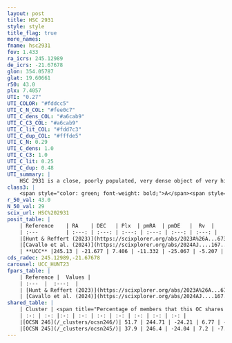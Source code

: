 ```yaml
---
layout: post
title: HSC 2931
style: style
title_flag: true
more_names: 
fname: hsc2931
fov: 1.433
ra_icrs: 245.12989
de_icrs: -21.67678
glon: 354.05787
glat: 19.60661
r50: 43.0
plx: 7.4057
UTI: "0.27"
UTI_COLOR: "#fddcc5"
UTI_C_N_COL: "#fee0c7"
UTI_C_dens_COL: "#a6cab9"
UTI_C_C3_COL: "#a6cab9"
UTI_C_lit_COL: "#fdd7c3"
UTI_C_dup_COL: "#fffde5"
UTI_C_N: 0.29
UTI_C_dens: 1.0
UTI_C_C3: 1.0
UTI_C_lit: 0.25
UTI_C_dup: 0.48
UTI_summary: |
    HSC 2931 is a close, poorly populated, very dense object of very high C3 quality. It was recently reported in the literature.<br><br><span style="color: #99180f; font-weight: bold;">Warning: </span>This is possibly a duplicated object, which shares a significant percentage of members with at least one previously reported entry.
class3: |
    <span style="color: green; font-weight: bold;">A</span><span style="color: green; font-weight: bold;">A</span>
r_50_val: 43.0
N_50_val: 29
scix_url: HSC%202931
posit_table: |
    | Reference    | RA    | DEC   | Plx  | pmRA  | pmDE   |  Rv  |
    | :---         | :---: | :---: | :---: | :---: | :---: | :---: |
    |[Hunt & Reffert (2023)](https://scixplorer.org/abs/2023A%26A...673A.114H) | 245.127 | -21.673 | 7.447 | -11.444 | -25.056 | -4.234 |
    |[Cavallo et al. (2024)](https://scixplorer.org/abs/2024AJ....167...12C) | 245.074 | -21.824 | 7.447 | -- | -- | -- |
    | **UCC** |245.13 | -21.677 | 7.406 | -11.332 | -25.067 | -5.207 | 
cds_radec: 245.12989,-21.67678
carousel: UCC_HUNT23
fpars_table: |
    | Reference |  Values |
    | :---  |  :---:  |
    | [Hunt & Reffert (2023)](https://scixplorer.org/abs/2023A%26A...673A.114H) | `AV50=0.509, diffAV50=0.515, MOD50=5.563, logAge50=6.798` |
    | [Cavallo et al. (2024)](https://scixplorer.org/abs/2024AJ....167...12C) | `AV50=1.58, dMod50=5.6, logAge50=6.92, [Fe/H]50=-0.26` |
shared_table: |
    | Cluster | <span title="Percentage of members that this OC shares with the ones listed">%</span>   | RA   | DEC   | Plx   | pmRA  | pmDE  | Rv | UTI |
    | :-: | :-: |:-: | :-: | :-: | :-: | :-: | :-: | :-: |
    |[OCSN 246](/_clusters/ocsn246/)| 51.7 | 244.71 | -24.21 | 6.77 | -10.35 | -22.98 | -6.68 |0.59 |
    |[OCSN 245](/_clusters/ocsn245/)| 37.9 | 246.4 | -24.04 | 7.2 | -7.05 | -25.65 | -7.74 |0.53 |
---
```

